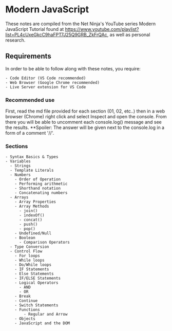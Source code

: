 # Modern JavaScript
These notes are compiled from the Net Ninja's YouTube series Modern JavaScript Tutorial found at https://www.youtube.com/playlist?list=PL4cUxeGkcC9haFPT7J25Q9GRB_ZkFrQAc, as well as personal research.

## Requirements
In order to be able to follow along with these notes, you require:

    - Code Editor (VS Code recommended)
    - Web Browser (Google Chrome recommended)
    - Live Server extension for VS Code

### Recommended use
First, read the md file provided for each section (01, 02, etc..) then in a web browser (Chrome) right click and select Inspect and open the console. From there you will be able to uncomment each console.log() message and see the results. **Spoiler: The answer will be given next to the console.log in a form of a comment '//'.

### Sections
    - Syntax Basics & Types
    - Variables
      - Strings
      - Template Literals
      - Numbers
        - Order of Operation
        - Performing arithmetic
        - Shorthand notation
        - Concatenating numbers
      - Arrays
        - Array Properties
        - Array Methods
          - join()
          - indexOf()
          - concat()
          - push()
          - pop()
        - Undefined/Null
        - Boolean
          - Comparison Operators
      - Type Conversion
      - Control Flow
        - For loops
        - While loops
        - Do/While loops
        - IF Statements
        - Else Statements
        - IF/ELSE Statements
        - Logical Operators
          - AND
          - OR
        - Break
        - Continue
        - Switch Statements
        - Functions
            - Regular and Arrow
        - Objects
        - JavaScript and the DOM
